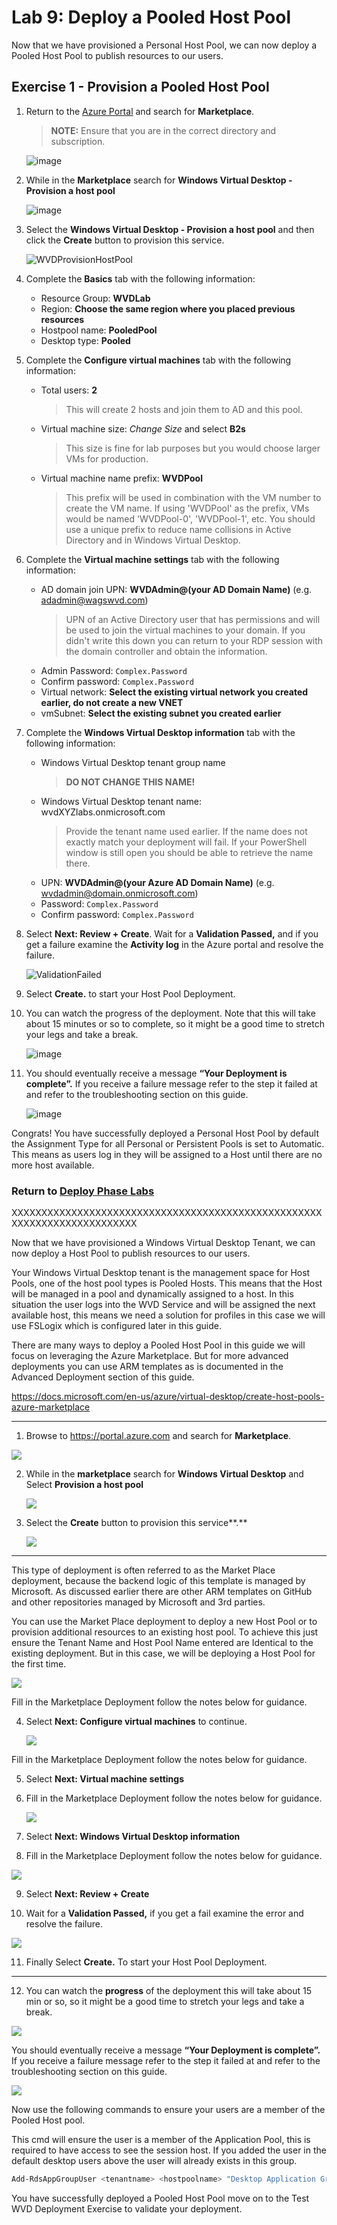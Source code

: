 # Lab 9: Deploy a Pooled Host Pool

Now that we have provisioned a Personal Host Pool, we can now deploy a Pooled Host Pool to publish resources to our users.

## Exercise 1 - Provision a Pooled Host Pool

1. Return to the [Azure Portal](https://portal.azure.com) and search for **Marketplace**.  
    > **NOTE:** Ensure that you are in the correct directory and subscription.

    ![image](../attachments/4e91cf3c29be44f486c9b7428235071c.png)

2. While in the **Marketplace** search for **Windows Virtual Desktop - Provision a host pool**

    ![image](../attachments/8be16b1ed7e18681ce7554cf8c13bf57.png)

3. Select the **Windows Virtual Desktop - Provision a host pool** and then click the **Create** button to provision this service.

    ![WVDProvisionHostPool](../attachments/WVDProvisionHostPool.png)

4. Complete the **Basics** tab with the following information:
    * Resource Group: **WVDLab**
    * Region: **Choose the same region where you placed previous resources**
    * Hostpool name: **PooledPool**
    * Desktop type: **Pooled**

5. Complete the **Configure virtual machines** tab with the following information:
    * Total users: **2** 
        >This will create 2 hosts and join them to AD and this pool.
    * Virtual machine size: *Change Size* and select **B2s** 
        >This size is fine for lab purposes but you would choose larger VMs for production.
    * Virtual machine name prefix: **WVDPool**
        >This prefix will be used in combination with the VM number to create the VM name. If using 'WVDPool' as the prefix, VMs would be named 'WVDPool-0', 'WVDPool-1', etc. You should use a unique prefix to reduce name collisions in Active Directory and in Windows Virtual Desktop.

6. Complete the **Virtual machine settings** tab with the following information:
    * AD domain join UPN: **WVDAdmin@(your AD Domain Name)** (e.g. adadmin@wagswvd.com)
        >UPN of an Active Directory user that has permissions and will be used to join the virtual machines to your domain.  If you didn't write this down you can return to your RDP session with the domain controller and obtain the information.
    * Admin Password: `Complex.Password`
    * Confirm password: `Complex.Password`
    * Virtual network: **Select the existing virtual network you created earlier, do not create a new VNET**
    * vmSubnet: **Select the existing subnet you created earlier**

7. Complete the **Windows Virtual Desktop information** tab with the following information:
    * Windows Virtual Desktop tenant group name
        >**DO NOT CHANGE THIS NAME!**
    * Windows Virtual Desktop tenant name:  wvdXYZlabs.onmicrosoft.com
        >Provide the tenant name used earlier. If the name does not exactly match your deployment will fail.  If your PowerShell window is still open you should be able to retrieve the name there.
    * UPN: **WVDAdmin@(your Azure AD Domain Name)** (e.g. wvdadmin@domain.onmicrosoft.com)
    * Password: `Complex.Password`
    * Confirm password: `Complex.Password`

8. Select **Next: Review + Create**. Wait for a **Validation Passed,** and if you get a failure examine the **Activity log** in the Azure portal and resolve the failure.

   ![ValidationFailed](../attachments/ValidationFailed.png)

9. Select **Create.** to start your Host Pool Deployment.

10. You can watch the progress of the deployment.  Note that this will take about 15 minutes or so to complete, so it might be a good time to stretch your legs and take a break.

    ![image](../attachments/763dbbfd0796fd7afecf51de9562d959.png)
11. You should eventually receive a message **“Your Deployment is complete”.** If
you receive a failure message refer to the step it failed at and refer to the
troubleshooting section on this guide.

    ![image](../attachments/d186f32593dbd7d350ec18940f547f8f.png)

Congrats! You have successfully deployed a Personal Host Pool by default the Assignment Type for all Personal or Persistent Pools is set to Automatic. This means as users log in they will be assigned to a Host until there are no more host available. 

### Return to [Deploy Phase Labs](deploy.md)






XXXXXXXXXXXXXXXXXXXXXXXXXXXXXXXXXXXXXXXXXXXXXXXXXXXXXXXXXXXXXXXXXXXXXXXXX

Now that we have provisioned a Windows Virtual Desktop Tenant, we can now deploy a Host Pool to publish resources to our users.

Your Windows Virtual Desktop tenant is the management space for Host Pools, one
of the host pool types is Pooled Hosts. This means that the Host will be managed
in a pool and dynamically assigned to a host. In this situation the user logs
into the WVD Service and will be assigned the next available host, this means we
need a solution for profiles in this case we will use FSLogix which is
configured later in this guide.

There are many ways to deploy a Pooled Host Pool in this guide we will focus on
leveraging the Azure Marketplace. But for more advanced deployments you can use
ARM templates as is documented in the Advanced Deployment section of this guide.

<https://docs.microsoft.com/en-us/azure/virtual-desktop/create-host-pools-azure-marketplace>

---
 1.  Browse to <https://portal.azure.com> and search for **Marketplace**.

   ![](attachments/4e91cf3c29be44f486c9b7428235071c.png)

2.  While in the **marketplace** search for **Windows Virtual Desktop** and
    Select **Provision a host pool**

    ![](attachments/8be16b1ed7e18681ce7554cf8c13bf57.png)

3.  Select the **Create** button to provision this service**.**

    ![](attachments/113f56372702b43ddc070d81b8ec36a9.png)

---

This type of deployment is often referred to as the Market Place deployment,
because the backend logic of this template is managed by Microsoft. As discussed
earlier there are other ARM templates on GitHub and other repositories managed
by Microsoft and 3rd parties.

You can use the Market Place deployment to deploy a new Host Pool or to
provision additional resources to an existing host pool. To achieve this just
ensure the Tenant Name and Host Pool Name entered are Identical to the existing
deployment. But in this case, we will be deploying a Host Pool for the first
time.

   ![](attachments/a684d350725d489a16f68d53d4404944.png)

Fill in the Marketplace Deployment follow the notes below for guidance.

4.  Select **Next: Configure virtual machines** to continue.

    ![](attachments/f9f8a87c0a979a685551e11c3bfa2757.png)

Fill in the Marketplace Deployment follow the notes below for guidance.

5.  Select **Next: Virtual machine settings**

6.  Fill in the Marketplace Deployment follow the notes below for guidance.

    ![](attachments/0c05f3f3105f383538f607fee26dbbb7.png)

7.  Select **Next: Windows Virtual Desktop information**

8.  Fill in the Marketplace Deployment follow the notes below for guidance.

   ![](attachments/b149dc6c48e4cdbf004a7bad76c03664.png)

9.  Select **Next: Review + Create**

10.  Wait for a **Validation Passed,** if you get a fail examine the error and
    resolve the failure.

   ![](attachments/f5400ea97f0f38000264b8498426774f.png)

11.  Finally Select **Create.** To start your Host Pool Deployment.

---

12.  You can watch the **progress** of the deployment this will take about 15 min
    or so, so it might be a good time to stretch your legs and take a break.

   ![](attachments/763dbbfd0796fd7afecf51de9562d959.png)

You should eventually receive a message **“Your Deployment is complete”.** If
you receive a failure message refer to the step it failed at and refer to the
troubleshooting section on this guide.

![](attachments/d186f32593dbd7d350ec18940f547f8f.png)

Now use the following commands to ensure your users are a member of the Pooled Host pool.

This cmd will ensure the user is a member of the Application Pool, this is required to have access to see the session host. If you added the user in the default desktop users above the user will already exists in this group.
```PowerShell
Add-RdsAppGroupUser <tenantname> <hostpoolname> "Desktop Application Group" -UserPrincipalName <userupn>
```

You have successfully deployed a Pooled Host Pool move on to the Test WVD
Deployment Exercise to validate your deployment.
